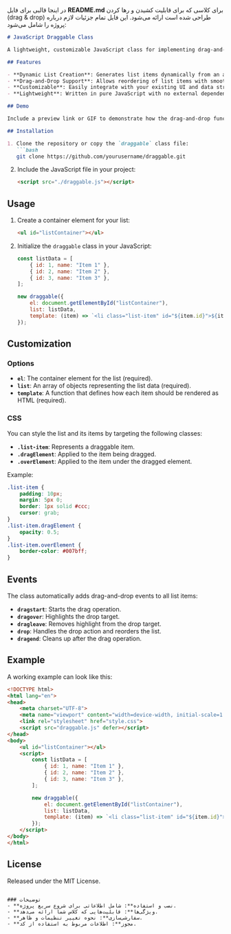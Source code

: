 در اینجا قالبی برای فایل **README.md** برای کلاسی که برای قابلیت کشیدن و رها کردن (drag & drop) طراحی شده است ارائه می‌شود. این فایل تمام جزئیات لازم درباره پروژه را شامل می‌شود:

```markdown
# JavaScript Draggable Class

A lightweight, customizable JavaScript class for implementing drag-and-drop functionality. This class allows you to create a draggable list with simple initialization and event handling.

## Features

- **Dynamic List Creation**: Generates list items dynamically from an array using a custom template function.
- **Drag-and-Drop Support**: Allows reordering of list items with smooth drag-and-drop interactions.
- **Customizable**: Easily integrate with your existing UI and data structure.
- **Lightweight**: Written in pure JavaScript with no external dependencies.

## Demo

Include a preview link or GIF to demonstrate how the drag-and-drop functionality works (optional).

## Installation

1. Clone the repository or copy the `draggable` class file:
   ```bash
   git clone https://github.com/yourusername/draggable.git
   ```
2. Include the JavaScript file in your project:
   ```html
   <script src="./draggable.js"></script>
   ```

## Usage

1. Create a container element for your list:
   ```html
   <ul id="listContainer"></ul>
   ```
2. Initialize the `draggable` class in your JavaScript:
   ```javascript
   const listData = [
       { id: 1, name: "Item 1" },
       { id: 2, name: "Item 2" },
       { id: 3, name: "Item 3" },
   ];

   new draggable({
       el: document.getElementById("listContainer"),
       list: listData,
       template: (item) => `<li class="list-item" id="${item.id}">${item.name}</li>`,
   });
   ```

## Customization

### Options

- **`el`**: The container element for the list (required).
- **`list`**: An array of objects representing the list data (required).
- **`template`**: A function that defines how each item should be rendered as HTML (required).

### CSS

You can style the list and its items by targeting the following classes:
- **`.list-item`**: Represents a draggable item.
- **`.dragElement`**: Applied to the item being dragged.
- **`.overElement`**: Applied to the item under the dragged element.

Example:
```css
.list-item {
    padding: 10px;
    margin: 5px 0;
    border: 1px solid #ccc;
    cursor: grab;
}
.list-item.dragElement {
    opacity: 0.5;
}
.list-item.overElement {
    border-color: #007bff;
}
```

## Events

The class automatically adds drag-and-drop events to all list items:
- **`dragstart`**: Starts the drag operation.
- **`dragover`**: Highlights the drop target.
- **`dragleave`**: Removes highlight from the drop target.
- **`drop`**: Handles the drop action and reorders the list.
- **`dragend`**: Cleans up after the drag operation.

## Example

A working example can look like this:
```html
<!DOCTYPE html>
<html lang="en">
<head>
    <meta charset="UTF-8">
    <meta name="viewport" content="width=device-width, initial-scale=1.0">
    <link rel="stylesheet" href="style.css">
    <script src="draggable.js" defer></script>
</head>
<body>
    <ul id="listContainer"></ul>
    <script>
        const listData = [
            { id: 1, name: "Item 1" },
            { id: 2, name: "Item 2" },
            { id: 3, name: "Item 3" },
        ];

        new draggable({
            el: document.getElementById("listContainer"),
            list: listData,
            template: (item) => `<li class="list-item" id="${item.id}">${item.name}</li>`,
        });
    </script>
</body>
</html>
```

## License

Released under the MIT License.
```

### توضیحات
- **نصب و استفاده**: شامل اطلاعاتی برای شروع سریع پروژه.
- **ویژگی‌ها**: قابلیت‌هایی که کلاس شما ارائه می‌دهد.
- **سفارشی‌سازی**: نحوه تغییر تنظیمات و ظاهر.
- **مجوز**: اطلاعات مربوط به استفاده از کد.
